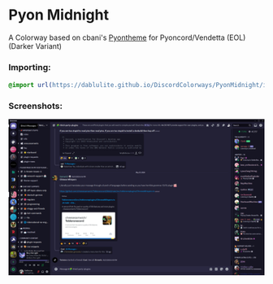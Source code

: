 # Pyon Midnight
A Colorway based on cbani's [Pyontheme](https://github.com/rennpy/pyontheme) for Pyoncord/Vendetta (EOL) (Darker Variant)

### Importing:
```css
@import url(https://dablulite.github.io/DiscordColorways/PyonMidnight/import.css);
```

### Screenshots:
![alt text](image.png)